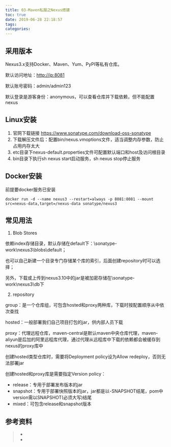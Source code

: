 ```yaml
---
title: 03-Maven私服之Nexus搭建
toc: true
date: 2019-06-28 22:18:57
tags:
categories:
---
```




## 采用版本

Nexus3.x支持Docker、Maven、Yum、PyPI等私有仓库。

默认访问地址：<http://ip:8081>

默认账号密码：admin/admin123

默认登录是游客身份：anonymous，可以查看仓库并下载依赖，但不能配置nexus

##  Linux安装

1. 官网下载链接  <https://www.sonatype.com/download-oss-sonatype>
2. 下载解压文件后：配置bin/nexus.vmoptions文件，适当调整内存参数，防止占用内存太大
3. etc目录下nexus-default.properties文件可配置默认端口和host及访问根目录
4. bin目录下执行sh nexus start启动服务，sh nexus stop停止服务

## Docker安装

前提要docker服务已安装

```
docker run -d --name nexus3 --restart=always -p 8081:8081 --mount src=nexus-data,target=/nexus-data sonatype/nexus3
```

## 常见用法

1. Blob Stores

依赖index存储目录，默认存储在default下：\sonatype-work\nexus3\blobs\default；

也可以自己新建一个目录专门存储某个库的索引，后面创建repository时可以选择；

另外，下载或上传到nexus3.10中的jar是被加密存储在\sonatype-work\nexus3\db下



2. repository

group：是一个仓库组，可包含hosted和proxy两种库，下载时按配置顺序从中依次查找

hosted：一般部署我们自己项目打包的jar，供内部人员下载

proxy：代理远程仓库，maven-central是默认maven中央仓库代理，maven-aliyun是后加的阿里远程库代理，通过代理从远程库中下载的依赖都会被缓存到nexus的proxy库中

创建hosted类型仓库时，需要将Deployment policy设为Allow redeploy，否则无法部署jar

创建hosted和proxy库是需要指定Version policy：

- release：专用于部署发布版本的jar
- snapshot：专用于部署快照版本的jar，jar都是以-SNAPSHOT结尾，pom中version需以SNAPSHOT(必须大写)结尾
- mixed：可包含release和snapshot版本



## 参考资料
> - []()
> - []()
